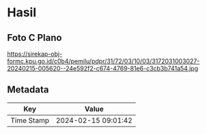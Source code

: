 # Hasil

## Foto C Plano

https://sirekap-obj-formc.kpu.go.id/c0b4/pemilu/pdpr/31/72/03/10/03/3172031003027-20240215-005620--24e592f2-c674-4769-81e6-c3cb3b741a54.jpg


## Metadata

| Key        | Value               |
| ---------- | ------------------- |
| Time Stamp | 2024-02-15 09:01:42 |



